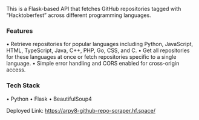 This is a Flask-based API that fetches GitHub repositories tagged with “Hacktoberfest” across different programming languages.

### Features
•	Retrieve repositories for popular languages including Python, JavaScript, HTML, TypeScript, Java, C++, PHP, Go, CSS, and C.
•	Get all repositories for these languages at once or fetch repositories specific to a single language.
•	Simple error handling and CORS enabled for cross-origin access.

### Tech Stack
•	Python
•	Flask
•	BeautifulSoup4 


Deployed Link: https://arpy8-github-repo-scraper.hf.space/

